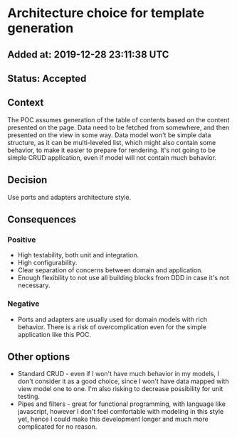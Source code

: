 # Architecture choice for template generation
## Added at: 2019-12-28 23:11:38 UTC
## Status: Accepted

## Context
The POC assumes generation of the table of contents based on the content presented on the page. Data need to be fetched from somewhere, and then presented on the view in some way. Data model won't be simple data structure, as it can be multi-leveled list, which might also contain some behavior, to make it easier to prepare for rendering. It's not going to be simple CRUD application, even if model will not contain much behavior.

## Decision
Use ports and adapters architecture style.

## Consequences
### Positive
* High testability, both unit and integration.
* High configurability.
* Clear separation of concerns between domain and application.
* Enough flexibility to not use all building blocks from DDD in case it's not necessary.
### Negative
* Ports and adapters are usually used for domain models with rich behavior. There is a risk of overcomplication even for the simple application like this POC.

## Other options
* Standard CRUD - even if I won't have much behavior in my models, I don't consider it as a good choice, since I won't have data mapped with view model one to one. I'm also risking to decrease possibility for unit testing.
* Pipes and filters - great for functional programming, with language like javascript, however I don't feel comfortable with modeling in this style yet, hence I could make this development longer and much more complicated for no reason.
